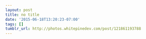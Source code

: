 ```yaml
---
layout: post
title: no title
date: '2015-06-18T13:20:23-07:00'
tags: []
tumblr_url: http://photos.whitepinedev.com/post/121861193788
---
```

